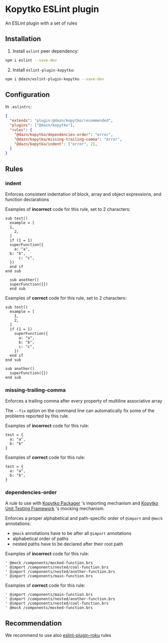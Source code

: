 # Kopytko ESLint plugin

An ESLint plugin with a set of rules

## Installation

1. Install `eslint` peer dependency:
```bash
npm i eslint --save-dev
```

2. Install `eslint-plugin-kopytko`:
```bash
npm i @dazn/eslint-plugin-kopytko --save-dev
```

## Configuration

In `.eslintrc`:
```json
{
  "extends": "plugin:@dazn/kopytko/recommended",
  "plugins": ["@dazn/kopytko"],
  "rules": {
    "@dazn/kopytko/dependencies-order": "error",
    "@dazn/kopytko/missing-trailing-comma": "error",
    "@dazn/kopytko/indent": ["error", 2],
  }
}
```

## Rules

### indent

Enforces consistent indentation of block, array and object expressions, and function declarations

Examples of **incorrect** code for this rule, set to 2 characters:
```brightscript
sub test()
  example = [
  1,
    2,
  ]
  if (1 = 1)
  superFunction({
    a: "a",
  b: "b",
      c: "c",
  })
  end if
end sub

  sub another()
  superFunction({})
  end sub
```

Examples of **correct** code for this rule, set to 2 characters:
```brightscript
sub test()
  example = [
    1,
    2,
  ]
  if (1 = 1)
    superFunction({
      a: "a",
      b: "b",
      c: "c",
    })
  end if
end sub

sub another()
  superFunction({})
end sub
```

### missing-trailing-comma

Enforces a trailing comma after every property of multiline associative array

The `--fix` option on the command line can automatically fix some of the problems reported by this rule.

Examples of **incorrect** code for this rule:
```brightscript
test = {
  a: "a",
  b: "b"
}
```

Examples of **correct** code for this rule:
```brightscript
test = {
  a: "a",
  b: "b",
}
```

### dependencies-order

A rule to use with [Kopytko Packager](https://github.com/getndazn/kopytko-packager) 's importing mechanism
and [Kopytko Unit Testing Framework](https://github.com/getndazn/kopytko-unit-testing-framework) 's mocking mechanism.

Enforces a proper alphabetical and path-specific order of `@import` and `@mock` annotations:
- `@mock` annotations have to be after all `@import` annotations
- alphabetical order of paths
- nested paths have to be declared after their root path

Examples of **incorrect** code for this rule:
```brightscript
' @mock /components/mocked-function.brs
' @import /components/nested/cool-function.brs
' @import /components/nested/another-function.brs
' @import /components/main-function.brs
```

Examples of **correct** code for this rule:
```brightscript
' @import /components/main-function.brs
' @import /components/nested/another-function.brs
' @import /components/nested/cool-function.brs
' @mock /components/mocked-function.brs
```


## Recommendation
We recommend to use also [eslint-plugin-roku](https://www.npmjs.com/package/eslint-plugin-roku) rules
